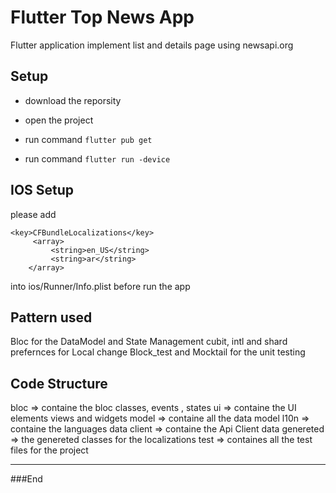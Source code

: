 # Flutter Top News App

Flutter application implement list and details page using newsapi.org

## Setup

* download the reporsity

* open the project

* run command `flutter pub get`

* run command `flutter run -device`


## IOS Setup

please add 

```plist
<key>CFBundleLocalizations</key>
     <array>
         <string>en_US</string>
         <string>ar</string>
    </array>
```

into ios/Runner/Info.plist before run the app


## Pattern used

Bloc for the DataModel and  State Management
cubit, intl and shard prefernces for Local change
Block_test and Mocktail for the unit testing


## Code Structure

bloc => containe the bloc classes, events , states
ui => containe the UI elements views and widgets
model => containe all the data model
l10n => containe the languages data
client => containe the Api Client data
genereted => the genereted classes for the localizations
test => containes all the test files for the project



****



###End
